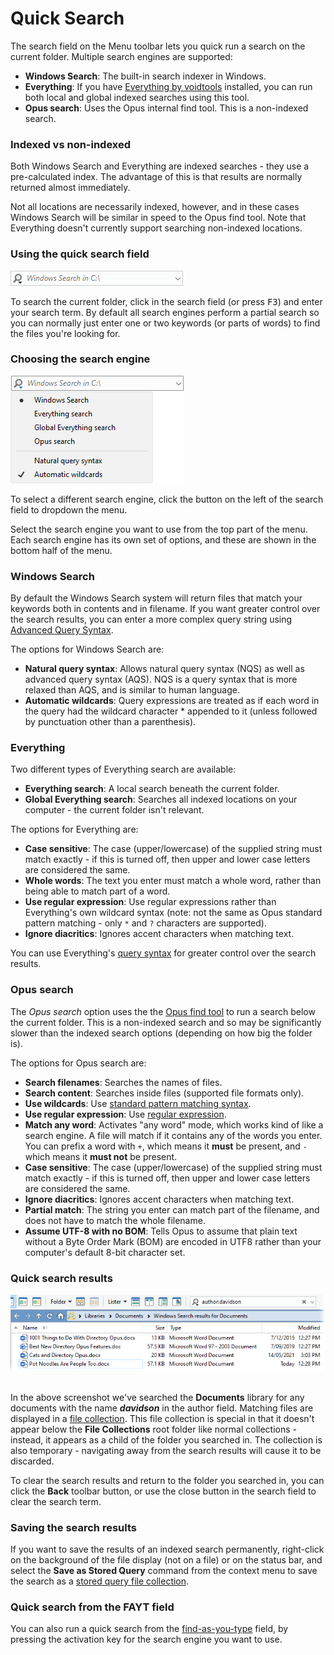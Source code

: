 # Quick Search

The search field on the Menu toolbar lets you quick run a search on the current folder. Multiple search engines are supported:

- **Windows Search**: The built-in search indexer in Windows.
- **Everything**: If you have [Everything by voidtools](https://voidtools.com) installed, you can run both local and global indexed searches using this tool.
- **Opus search**: Uses the Opus internal find tool. This is a non-indexed search.

### Indexed vs non-indexed

Both Windows Search and Everything are indexed searches - they use a pre-calculated index. The advantage of this is that results are normally returned almost immediately.

Not all locations are necessarily indexed, however, and in these cases Windows Search will be similar in speed to the Opus find tool. Note that Everything doesn't currently support searching non-indexed locations.

### Using the quick search field

![](/Manual/images/media/13/search_field.png) 

To search the current folder, click in the search field (or press <kbd>F3</kbd>) and enter your search term. By default all search engines perform a partial search so you can normally just enter one or two keywords (or parts of words) to find the files you're looking for.

### Choosing the search engine

![](/Manual/images/media/13/quicksearch_options.png)

To select a different search engine, click the button on the left of the search field to dropdown the menu.

Select the search engine you want to use from the top part of the menu. Each search engine has its own set of options, and these are shown in the bottom half of the menu.

### Windows Search

By default the Windows Search system will return files that match your keywords both in contents and in filename. If you want greater control over the search results, you can enter a more complex query string using [Advanced Query Syntax](http://msdn.microsoft.com/en-us/library/aa965711%28v=vs.85%29.aspx).

The options for Windows Search are:

- **Natural query syntax**: Allows natural query syntax (NQS) as well as advanced query syntax (AQS). NQS is a query syntax that is more relaxed than AQS, and is similar to human language.
- **Automatic wildcards**: Query expressions are treated as if each word in the query had the wildcard character \* appended to it (unless followed by punctuation other than a parenthesis).

### Everything

Two different types of Everything search are available:

- **Everything search**: A local search beneath the current folder.
- **Global Everything search**: Searches all indexed locations on your computer - the current folder isn't relevant.

The options for Everything are:

- **Case sensitive**: The case (upper/lowercase) of the supplied string must match exactly - if this is turned off, then upper and lower case letters are considered the same.
- **Whole words**: The text you enter must match a whole word, rather than being able to match part of a word.
- **Use regular expression**: Use regular expressions rather than Everything's own wildcard syntax (note: not the same as Opus standard pattern matching - only `*` and `?` characters are supported).
- **Ignore diacritics**: Ignores accent characters when matching text.

You can use Everything's [query syntax](https://www.voidtools.com/support/everything/searching/) for greater control over the search results.

### Opus search

The *Opus search* option uses the the [Opus find tool](find_files/README.md) to run a search below the current folder. This is a non-indexed search and so may be significantly slower than the indexed search options (depending on how big the folder is).

The options for Opus search are:

- **Search filenames**: Searches the names of files.
- **Search content**: Searches inside files (supported file formats only).
- **Use wildcards**: Use [standard pattern matching syntax](/Manual/reference/wildcard_reference/pattern_matching_syntax.md).
- **Use regular expression**: Use [regular expression](/Manual/reference/wildcard_reference/regular_expression_syntax.md).
- **Match any word**: Activates "any word" mode, which works kind of like a search engine. A file will match if it contains any of the words you enter. You can prefix a word with `+`, which means it **must** be present, and `-` which means it **must not** be present.
- **Case sensitive**: The case (upper/lowercase) of the supplied string must match exactly - if this is turned off, then upper and lower case letters are considered the same.
- **Ignore diacritics**: Ignores accent characters when matching text.
- **Partial match**: The string you enter can match part of the filename, and does not have to match the whole filename.
- **Assume UTF-8 with no BOM**: Tells Opus to assume that plain text without a Byte Order Mark (BOM) are encoded in UTF8 rather than your computer's default 8-bit character set.

### Quick search results

![](/Manual/images/media/13/windows_search.png) 

In the above screenshot we've searched the **Documents** library for any documents with the name ***davidson*** in the author field. Matching files are displayed in a [file collection](../virtual_file_system/file_collections/README.md). This file collection is special in that it doesn't appear below the **File Collections** root folder like normal collections - instead, it appears as a child of the folder you searched in. The collection is also temporary - navigating away from the search results will cause it to be discarded.

To clear the search results and return to the folder you searched in, you can click the **Back** toolbar button, or use the close button in the search field to clear the search term.

### Saving the search results

If you want to save the results of an indexed search permanently, right-click on the background of the file display (not on a file) or on the status bar, and select the **Save as Stored Query** command from the context menu to save the search as a [stored query file collection](../virtual_file_system/file_collections/stored_queries.md).

### Quick search from the FAYT field

You can also run a quick search from the [find-as-you-type](../the_lister/find-as-you-type_field.md) field, by pressing the activation key for the search engine you want to use.
